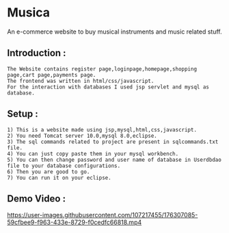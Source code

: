# Musica
An e-commerce website to buy musical instruments and music related stuff.

## Introduction :
    The Website contains register page,loginpage,homepage,shopping page,cart page,payments page.
    The frontend was written in html/css/javascript.
    For the interaction with databases I used jsp servlet and mysql as database.
    
## Setup :
    1) This is a website made using jsp,mysql,html,css,javascript.
    2) You need Tomcat server 10.0,mysql 8.0,eclipse.
    3) The sql commands related to project are present in sqlcommands.txt file.
    4) You can just copy paste them in your mysql workbench.
    5) You can then change password and user name of database in Userdbdao file to your database configurations.
    6) Then you are good to go.
    7) You can run it on your eclipse.
    
    
## Demo Video :



https://user-images.githubusercontent.com/107217455/176307085-59cfbee9-f963-433e-8729-f0cedfc66818.mp4

